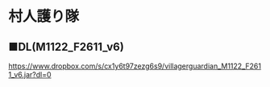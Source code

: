 # 村人護り隊
## ■DL(M1122_F2611_v6)
https://www.dropbox.com/s/cx1y6t97zezg6s9/villagerguardian_M1122_F2611_v6.jar?dl=0
